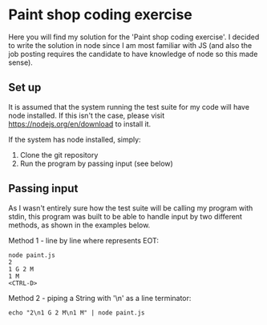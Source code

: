# Paint shop coding exercise

Here you will find my solution for the 'Paint shop coding exercise'. I decided to write the solution in node since I am most familiar with JS (and also the job posting requires the candidate to have knowledge of node so this made sense).

## Set up

It is assumed that the system running the test suite for my code will have node installed. If this isn't the case, please visit https://nodejs.org/en/download to install it. 

If the system has node installed, simply:

1. Clone the git repository
2. Run the program by passing input (see below)

## Passing input

As I wasn't entirely sure how the test suite will be calling my program with stdin, this program was built to be able to handle input by two different methods, as shown in the examples below.

Method 1 - line by line where <CTRL-D> represents EOT:
```
node paint.js
2
1 G 2 M
1 M
<CTRL-D>
```

Method 2 - piping a String with '\n' as a line terminator:
```
echo "2\n1 G 2 M\n1 M" | node paint.js
```
